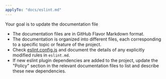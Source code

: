 ```yaml
---
applyTo: "docs/eslint.md"
---
```


Your goal is to update the documentation file

- The documentation files are in GitHub Flavor Markdown format.
- The documentation is organized into different files, each corresponding to a specific topic or feature of the project.
- Check [eslint.config.js](../../configs/eslint/eslint.config.js) and document the details of any explicitly modified rules in `eslint.md`.
- If new eslint plugin dependencies are added to the project, update the "Policy" section in the relevant documentation files to list and describe these new dependencies.
